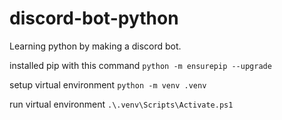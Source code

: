 # discord-bot-python
Learning python by making a discord bot.

installed pip with this command
`python -m ensurepip --upgrade`

setup virtual environment 
`python -m venv .venv`

run virtual environment
`.\.venv\Scripts\Activate.ps1`
